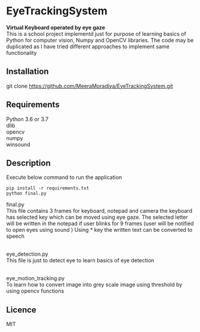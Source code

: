 # EyeTrackingSystem

**Virtual Keyboard operated by eye gaze**<br>
This is a school project implementd just for purpose of learning basics of Python for computer vision, Numpy and OpenCV libraries. The code may be duplicated as I have tried different approaches to implement same functionality

## Installation

git clone https://github.com/MeeraMoradiya/EyeTrackingSystem.git

## Requirements
Python 3.6 or 3.7<br>
dlib<br>
opencv<br>
numpy<br>
winsound<br>

## Description

Execute below command to run the application<br>
~~~
pip install -r requirements.txt
python final.py
~~~

final.py<br>
This file contains 3 frames for keyboard, notepad and camera the keyboard has selected key which can be moved using eye gaze. The selected letter will be written in the notepad if user blinks for 9 frames (user will be notified to open eyes using sound ) Using * key the written text can be converted to speech

<br>eye_detection.py</br>
This file is just to detect eye to learn basics of eye detection

<br>eye_motion_tracking.py</br>
To learn how to convert image into grey scale image using threshold by using opencv functions

## Licence

MIT

 

